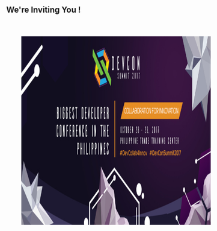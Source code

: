 ## We're Inviting You !
<img height="500" width="1400" style="border:none;box-shadow:none;margin:40px;" src='./images/summit.jpg' />
